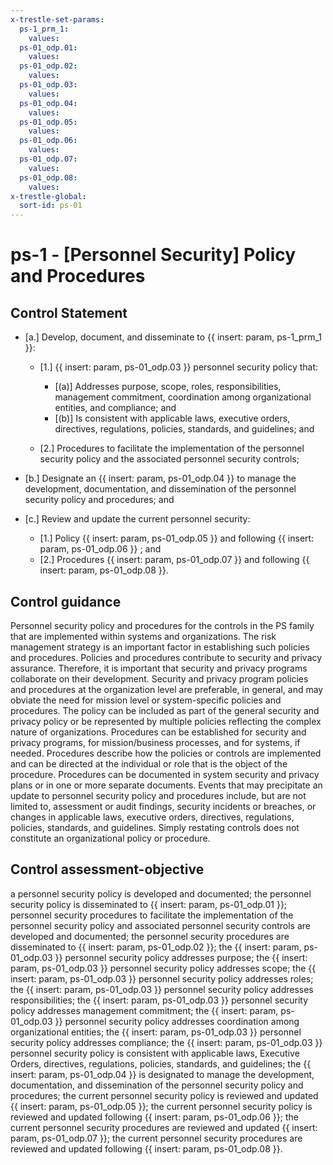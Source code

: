 ```yaml
---
x-trestle-set-params:
  ps-1_prm_1:
    values:
  ps-01_odp.01:
    values:
  ps-01_odp.02:
    values:
  ps-01_odp.03:
    values:
  ps-01_odp.04:
    values:
  ps-01_odp.05:
    values:
  ps-01_odp.06:
    values:
  ps-01_odp.07:
    values:
  ps-01_odp.08:
    values:
x-trestle-global:
  sort-id: ps-01
---
```


# ps-1 - \[Personnel Security\] Policy and Procedures

## Control Statement

- \[a.\] Develop, document, and disseminate to {{ insert: param, ps-1_prm_1 }}:

  - \[1.\] {{ insert: param, ps-01_odp.03 }} personnel security policy that:

    - \[(a)\] Addresses purpose, scope, roles, responsibilities, management commitment, coordination among organizational entities, and compliance; and
    - \[(b)\] Is consistent with applicable laws, executive orders, directives, regulations, policies, standards, and guidelines; and

  - \[2.\] Procedures to facilitate the implementation of the personnel security policy and the associated personnel security controls;

- \[b.\] Designate an {{ insert: param, ps-01_odp.04 }} to manage the development, documentation, and dissemination of the personnel security policy and procedures; and

- \[c.\] Review and update the current personnel security:

  - \[1.\] Policy {{ insert: param, ps-01_odp.05 }} and following {{ insert: param, ps-01_odp.06 }} ; and
  - \[2.\] Procedures {{ insert: param, ps-01_odp.07 }} and following {{ insert: param, ps-01_odp.08 }}.

## Control guidance

Personnel security policy and procedures for the controls in the PS family that are implemented within systems and organizations. The risk management strategy is an important factor in establishing such policies and procedures. Policies and procedures contribute to security and privacy assurance. Therefore, it is important that security and privacy programs collaborate on their development. Security and privacy program policies and procedures at the organization level are preferable, in general, and may obviate the need for mission level or system-specific policies and procedures. The policy can be included as part of the general security and privacy policy or be represented by multiple policies reflecting the complex nature of organizations. Procedures can be established for security and privacy programs, for mission/business processes, and for systems, if needed. Procedures describe how the policies or controls are implemented and can be directed at the individual or role that is the object of the procedure. Procedures can be documented in system security and privacy plans or in one or more separate documents. Events that may precipitate an update to personnel security policy and procedures include, but are not limited to, assessment or audit findings, security incidents or breaches, or changes in applicable laws, executive orders, directives, regulations, policies, standards, and guidelines. Simply restating controls does not constitute an organizational policy or procedure.

## Control assessment-objective

a personnel security policy is developed and documented;
the personnel security policy is disseminated to {{ insert: param, ps-01_odp.01 }};
personnel security procedures to facilitate the implementation of the personnel security policy and associated personnel security controls are developed and documented;
the personnel security procedures are disseminated to {{ insert: param, ps-01_odp.02 }};
the {{ insert: param, ps-01_odp.03 }} personnel security policy addresses purpose;
the {{ insert: param, ps-01_odp.03 }} personnel security policy addresses scope;
the {{ insert: param, ps-01_odp.03 }} personnel security policy addresses roles;
the {{ insert: param, ps-01_odp.03 }} personnel security policy addresses responsibilities;
the {{ insert: param, ps-01_odp.03 }} personnel security policy addresses management commitment;
the {{ insert: param, ps-01_odp.03 }} personnel security policy addresses coordination among organizational entities;
the {{ insert: param, ps-01_odp.03 }} personnel security policy addresses compliance;
the {{ insert: param, ps-01_odp.03 }} personnel security policy is consistent with applicable laws, Executive Orders, directives, regulations, policies, standards, and guidelines;
the {{ insert: param, ps-01_odp.04 }} is designated to manage the development, documentation, and dissemination of the personnel security policy and procedures;
the current personnel security policy is reviewed and updated {{ insert: param, ps-01_odp.05 }};
the current personnel security policy is reviewed and updated following {{ insert: param, ps-01_odp.06 }};
the current personnel security procedures are reviewed and updated {{ insert: param, ps-01_odp.07 }};
the current personnel security procedures are reviewed and updated following {{ insert: param, ps-01_odp.08 }}.
